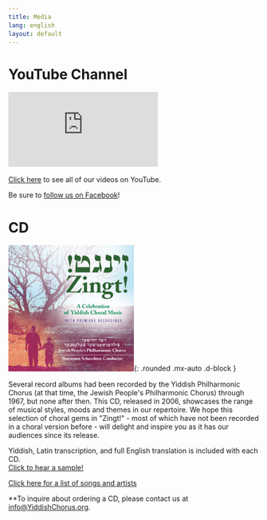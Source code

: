 ```yaml
---
title: Media
lang: english
layout: default
---
```


# YouTube Channel

<div class="video-container">
<iframe src="https://www.youtube.com/embed/?listType=playlist&list=PLWDQKhjcVIxRtz6puEFJ3nscAggDp04Nu" frameborder="0" allow="accelerometer; autoplay; encrypted-media; gyroscope; picture-in-picture" allowfullscreen class="video"></iframe></div>

[Click here](https://www.youtube.com/channel/UCbCGJxhJOEDDlHxZqhp4cgQ) to see all of our videos on YouTube.

Be sure to [follow us on Facebook](https://www.facebook.com/thejppc/)!

# CD

<img src="img/zingt_cover.jpg" alt="Zingt, album cover" width="50%"/>{: .rounded .mx-auto .d-block }

Several record albums had been recorded by the Yiddish Philharmonic Chorus (at that time, the Jewish People's Philharmonic Chorus) through 1967, but none after then. This CD, released in 2006, showcases the range of musical styles, moods and themes in our repertoire. We hope this selection of choral gems in "Zingt!" - most of which have not been recorded in a choral version before - will delight and inspire you as it has our audiences since its release.

Yiddish, Latin transcription, and full English translation is included with each CD.  
[Click to hear a sample!](attachments/vaserl_clip.mp3)

[Click here for a list of songs and artists](zingt.html)

**To inquire about ordering a CD, please contact us at [info@YiddishChorus.org](mailto:info@yiddishchorus.org). 
